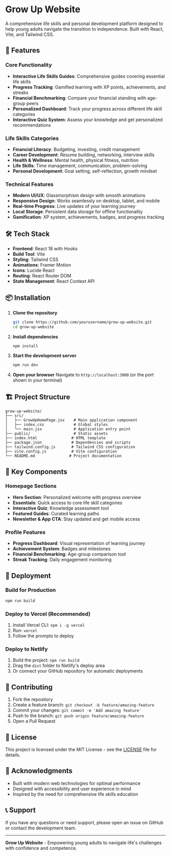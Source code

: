 # Grow Up Website

A comprehensive life skills and personal development platform designed to help young adults navigate the transition to independence. Built with React, Vite, and Tailwind CSS.

## 🚀 Features

### Core Functionality
- **Interactive Life Skills Guides**: Comprehensive guides covering essential life skills
- **Progress Tracking**: Gamified learning with XP points, achievements, and streaks
- **Financial Benchmarking**: Compare your financial standing with age-group peers
- **Personalized Dashboard**: Track your progress across different life skill categories
- **Interactive Quiz System**: Assess your knowledge and get personalized recommendations

### Life Skills Categories
- **Financial Literacy**: Budgeting, investing, credit management
- **Career Development**: Resume building, networking, interview skills
- **Health & Wellness**: Mental health, physical fitness, nutrition
- **Life Skills**: Time management, communication, problem-solving
- **Personal Development**: Goal setting, self-reflection, growth mindset

### Technical Features
- **Modern UI/UX**: Glassmorphism design with smooth animations
- **Responsive Design**: Works seamlessly on desktop, tablet, and mobile
- **Real-time Progress**: Live updates of your learning journey
- **Local Storage**: Persistent data storage for offline functionality
- **Gamification**: XP system, achievements, badges, and progress tracking

## 🛠️ Tech Stack

- **Frontend**: React 18 with Hooks
- **Build Tool**: Vite
- **Styling**: Tailwind CSS
- **Animations**: Framer Motion
- **Icons**: Lucide React
- **Routing**: React Router DOM
- **State Management**: React Context API

## 📦 Installation

1. **Clone the repository**
   ```bash
   git clone https://github.com/yourusername/grow-up-website.git
   cd grow-up-website
   ```

2. **Install dependencies**
   ```bash
   npm install
   ```

3. **Start the development server**
   ```bash
   npm run dev
   ```

4. **Open your browser**
   Navigate to `http://localhost:3000` (or the port shown in your terminal)

## 🏗️ Project Structure

```
grow-up-website/
├── src/
│   ├── GrowUpHomePage.jsx    # Main application component
│   ├── index.css             # Global styles
│   └── main.jsx              # Application entry point
├── public/                   # Static assets
├── index.html               # HTML template
├── package.json             # Dependencies and scripts
├── tailwind.config.js       # Tailwind CSS configuration
├── vite.config.js           # Vite configuration
└── README.md               # Project documentation
```

## 🎯 Key Components

### Homepage Sections
- **Hero Section**: Personalized welcome with progress overview
- **Essentials**: Quick access to core life skill categories
- **Interactive Quiz**: Knowledge assessment tool
- **Featured Guides**: Curated learning paths
- **Newsletter & App CTA**: Stay updated and get mobile access

### Profile Features
- **Progress Dashboard**: Visual representation of learning journey
- **Achievement System**: Badges and milestones
- **Financial Benchmarking**: Age-group comparison tool
- **Streak Tracking**: Daily engagement monitoring

## 🚀 Deployment

### Build for Production
```bash
npm run build
```

### Deploy to Vercel (Recommended)
1. Install Vercel CLI: `npm i -g vercel`
2. Run: `vercel`
3. Follow the prompts to deploy

### Deploy to Netlify
1. Build the project: `npm run build`
2. Drag the `dist` folder to Netlify's deploy area
3. Or connect your GitHub repository for automatic deployments

## 🤝 Contributing

1. Fork the repository
2. Create a feature branch: `git checkout -b feature/amazing-feature`
3. Commit your changes: `git commit -m 'Add amazing feature'`
4. Push to the branch: `git push origin feature/amazing-feature`
5. Open a Pull Request

## 📝 License

This project is licensed under the MIT License - see the [LICENSE](LICENSE) file for details.

## 🙏 Acknowledgments

- Built with modern web technologies for optimal performance
- Designed with accessibility and user experience in mind
- Inspired by the need for comprehensive life skills education

## 📞 Support

If you have any questions or need support, please open an issue on GitHub or contact the development team.

---

**Grow Up Website** - Empowering young adults to navigate life's challenges with confidence and competence.



